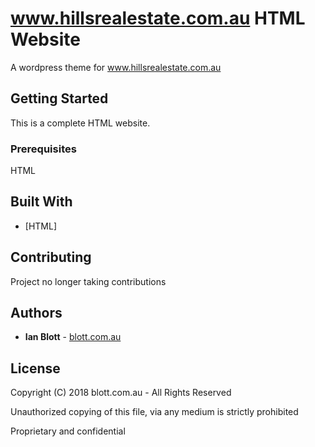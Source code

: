 # www.hillsrealestate.com.au HTML Website

A wordpress theme for www.hillsrealestate.com.au

## Getting Started

This is a complete HTML website.

### Prerequisites

HTML

## Built With

- [HTML]

## Contributing

Project no longer taking contributions

## Authors

- **Ian Blott** - [blott.com.au](http://blott.com.au)

## License

Copyright (C) 2018 blott.com.au - All Rights Reserved

Unauthorized copying of this file, via any medium is strictly prohibited

Proprietary and confidential
